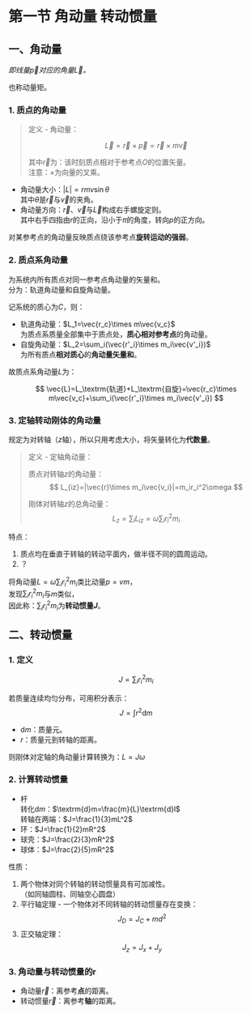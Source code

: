 # 第一节 角动量 转动惯量

## 一、角动量

*即线量$\vec{p}$对应的角量$\vec{L}$。*

也称动量矩。

### 1. 质点的角动量

> 定义 - 角动量：
>
> $$
> \vec{L}=\vec{r}\times\vec{p}=\vec{r}\times m\vec{v}
> $$
>
> 其中$\vec{r}$为：该时刻质点相对于参考点$O$的位置矢量。  
> 注意：$\times$为向量的叉乘。

* 角动量大小：$|L|=rmv\sin\theta$  
  其中$\theta$是$\vec{r}$与$\vec{v}$的夹角。
* 角动量方向：$\vec{r}$、$\vec{v}$与$\vec{L}$构成右手螺旋定则。  
  其中右手四指由$r$的正向，沿小于$\pi$的角度，转向$p$的正方向。

对某参考点的角动量反映质点绕该参考点**旋转运动的强弱**。

### 2. 质点系角动量

为系统内所有质点对同一参考点角动量的矢量和。  
分为：轨道角动量和自旋角动量。

记系统的质心为$C$，则：

* 轨道角动量：$L_1=\vec{r_c}\times m\vec{v_c}$  
  为质点系质量全部集中于质点处，**质心相对参考点**的角动量。
* 自旋角动量：$L_2=\sum_i(\vec{r'_i}\times m_i\vec{v'_i})$  
  为所有质点**相对质心**的**角动量矢量和**。

故质点系角动量$L$为：

$$
\vec{L}=L_\textrm{轨道}+L_\textrm{自旋}=\vec{r_c}\times m\vec{v_c}+\sum_i(\vec{r'_i}\times m_i\vec{v'_i})
$$

### 3. 定轴转动刚体的角动量

规定为对转轴（$z$轴），所以只用考虑大小，将矢量转化为**代数量**。

> 定义 - 定轴角动量：
>
> 质点对转轴$z$的角动量：
> $$
> L_{iz}=|\vec{r}\times m_i\vec{v_i}|=m_ir_i^2\omega
> $$
>
> 刚体对转轴$z$的总角动量：
> $$
> L_z=\sum_iL_{iz}=\omega\sum_ir_i^2m_i
> $$

特点：

1. 质点均在垂直于转轴的转动平面内，做半径不同的圆周运动。
2. ？

将角动量$L=\omega\sum_ir_i^2m_i$类比动量$p=vm$，  
发现$\sum_ir_i^2m_i$与$m$类似，  
因此称：$\sum_ir_i^2m_i$为**转动惯量$J$**。

## 二、转动惯量

### 1. 定义

$$
J=\sum_i r_i^2m_i
$$

若质量连续均匀分布，可用积分表示：
$$
J=\int r^2\textrm{d}m
$$

* $\textrm{d}m$：质量元。
* $r$：质量元到转轴的距离。

则刚体对定轴的角动量计算转换为：$L=J\omega$

### 2. 计算转动惯量

* 杆  
  转化$\textrm{d}m$：$\textrm{d}m=\frac{m}{L}\textrm{d}l$  
  转轴在两端：$J=\frac{1}{3}mL^2$
* 环：$J=\frac{1}{2}mR^2$
* 球壳：$J=\frac{2}{3}mR^2$
* 球体：$J=\frac{2}{5}mR^2$

性质：

1. 两个物体对同个转轴的转动惯量具有可加减性。  
  （如同轴圆柱、同轴空心圆盘）
2. 平行轴定理 - 一个物体对不同转轴的转动惯量存在变换：
   $$
   J_D=J_C+md^2
   $$
3. 正交轴定理：
   $$
   J_z=J_x+J_y
   $$

### 3. 角动量与转动惯量的r

* 角动量$\vec{r}$：离参考**点**的距离。
* 转动惯量$\vec{r}$：离参考**轴**的距离。
